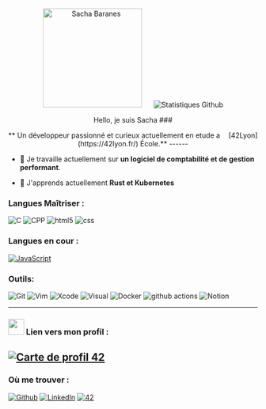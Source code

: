 # 
<p align="center">
  <img src="https://github.com/sach1095/sach1095/blob/master/imame_profil_cv.jpeg" alt="Sacha Baranes" height="200" style="margin-right : 20px"/ >
  <img src="https://github-readme-stats.vercel.app/api?username=sach1095&show_icons=true&theme=graywhite" alt="Statistiques Github" />
</p>
<p style="text-align: center;">Hello, je suis Sacha
### <p style="text-align: center;">** Un développeur passionné et curieux actuellement en etude a  <img src="https://image.flaticon.com/icons/svg/197/197560.svg" width="13"/>[42Lyon](https://42lyon.fr/) École.**
------

- 🔭 Je travaille actuellement sur **un logiciel de comptabilité et de gestion performant**.

- 🌱 J'apprends actuellement **Rust et Kubernetes**

### **Langues Maîtriser :**
<img alt="C" src="https://img.shields.io/badge/C-222222.svg?&style=flat&logo=C&logoColor=A8B9CC" /></a>
<img alt="CPP" src="https://img.shields.io/badge/C%2B%2B-00599C.svg?&style=flat&logo=C%2B%2B&logoColor=FFFFFF" /></a>
<img alt="html5" src="https://img.shields.io/badge/-HTML5-E34F26?style=flat-square&logo=html5&logoColor=white" /> 
<img alt="css" src="https://img.shields.io/badge/-CSS-green?style=flat-square&logo=css3&logoColor=white" />

### **Langues en cour :**
[![JavaScript](https://img.shields.io/badge/--F7DF1E?logo=javascript&logoColor=FFFFFF)](https://developer.mozilla.org/fr/docs/Web/JavaScript)

### **Outils:**
<img alt="Git" src="https://img.shields.io/badge/-Git-F05032?style=flat&logo=Git&logoColor=white" /> <img alt="Vim" src="https://img.shields.io/badge/-Vim-019733?style=flat&logo=Vim&logoColor=white" /> <img alt="Xcode" src="https://img.shields.io/badge/-Xcode-147EFB" /> <img alt="Visual" src="https://img.shields.io/badge/-Visual-6C33AF?style=flat&logo=visual%20studio&logoColor=white" /> <img alt="Docker" src="https://img.shields.io/badge/-Docker-46a2f1?style=flat&logo=docker&logoColor=white" /> <img alt="github actions" src="https://img.shields.io/badge/-Github_Actions-2088FF?style=flat&logo=github-actions&logoColor=white" /> <img alt="Notion" src="https://img.shields.io/badge/Notion-000000.svg?&style=flat&logo=Notion&logoColor=white" />

------------

### **<img height="32" width="32" src="https://simpleicons.org/icons/42.svg"/> Lien vers mon profil :**
[![Carte de profil 42](https://1337-readme.vercel.app/api/profile?cursus=42&dark=true&leet_logo=hide&login=sbaranes)](https://github.com/mohouyizme/1337-readme)
---------------
### **Où me trouver :**
<p><a href="https://github.com/sach1095" target="_blank"><img alt="Github" src="https://img.shields.io/badge/GitHub-%2312100E .svg?&style=flat&logo=Github&logoColor=white" /></a>
<a href="https://www.linkedin.com/in/sacha-baranes-a2b6b51b9/" target="_blank"><img alt="LinkedIn" src="https://img.shields.io/badge/linkedin-%230077B5.svg?&style=flat&logo=linkedin&logoColor=white" /></a>
<a href="https://profile.intra.42.fr/users/sbaranes" target="_blank"><img alt="42" src="https://img.shields.io/badge/Staff -000000.svg?&style=flat&logo=42&logoColor=white" /></a>

</p>
